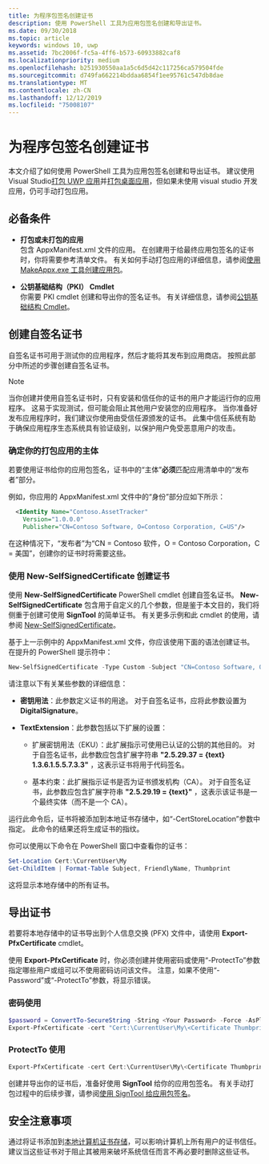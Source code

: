 ```yaml
---
title: 为程序包签名创建证书
description: 使用 PowerShell 工具为应用包签名创建和导出证书。
ms.date: 09/30/2018
ms.topic: article
keywords: windows 10, uwp
ms.assetid: 7bc2006f-fc5a-4ff6-b573-60933882caf8
ms.localizationpriority: medium
ms.openlocfilehash: b251930550aa1a5c6d5d42c117256ca579504fde
ms.sourcegitcommit: d749fa662214bddaa6854f1ee95761c547db8dae
ms.translationtype: MT
ms.contentlocale: zh-CN
ms.lasthandoff: 12/12/2019
ms.locfileid: "75008107"
---
```

# <a name="create-a-certificate-for-package-signing"></a>为程序包签名创建证书

本文介绍了如何使用 PowerShell 工具为应用包签名创建和导出证书。 建议使用 Visual Studio[打包 UWP 应用](packaging-uwp-apps.md)并[打包桌面应用](../desktop/desktop-to-uwp-packaging-dot-net.md)，但如果未使用 visual studio 开发应用，仍可手动打包应用。

## <a name="prerequisites"></a>必备条件

- **打包或未打包的应用**  
包含 AppxManifest.xml 文件的应用。 在创建用于给最终应用包签名的证书时，你将需要参考清单文件。 有关如何手动打包应用的详细信息，请参阅[使用 MakeAppx.exe 工具创建应用包](create-app-package-with-makeappx-tool.md)。

- **公钥基础结构（PKI） Cmdlet**  
你需要 PKI cmdlet 创建和导出你的签名证书。 有关详细信息，请参阅[公钥基础结构 Cmdlet](https://docs.microsoft.com/powershell/module/pkiclient/)。

## <a name="create-a-self-signed-certificate"></a>创建自签名证书

自签名证书可用于测试你的应用程序，然后才能将其发布到应用商店。 按照此部分中所述的步骤创建自签名证书。

> [!NOTE]
> 当你创建并使用自签名证书时，只有安装和信任你的证书的用户才能运行你的应用程序。 这易于实现测试，但可能会阻止其他用户安装您的应用程序。 当你准备好发布应用程序时，我们建议你使用由受信任源颁发的证书。 此集中信任系统有助于确保应用程序生态系统具有验证级别，以保护用户免受恶意用户的攻击。

### <a name="determine-the-subject-of-your-packaged-app"></a>确定你的打包应用的主体  

若要使用证书给你的应用包签名，证书中的“主体”**必须**匹配应用清单中的“发布者”部分。

例如，你应用的 AppxManifest.xml 文件中的“身份”部分应如下所示：

```xml
  <Identity Name="Contoso.AssetTracker" 
    Version="1.0.0.0" 
    Publisher="CN=Contoso Software, O=Contoso Corporation, C=US"/>
```

在这种情况下，“发布者”为“CN = Contoso 软件，O = Contoso Corporation，C = 美国”，创建你的证书时将需要这些。

### <a name="use-new-selfsignedcertificate-to-create-a-certificate"></a>使用 **New-SelfSignedCertificate** 创建证书

使用 **New-SelfSignedCertificate** PowerShell cmdlet 创建自签名证书。 **New-SelfSignedCertificate** 包含用于自定义的几个参数，但是鉴于本文目的，我们将侧重于创建可使用 **SignTool** 的简单证书。 有关更多示例和此 cmdlet 的使用，请参阅 [New-SelfSignedCertificate](https://docs.microsoft.com/powershell/module/pkiclient/New-SelfSignedCertificate)。

基于上一示例中的 AppxManifest.xml 文件，你应该使用下面的语法创建证书。 在提升的 PowerShell 提示符中：

```powershell
New-SelfSignedCertificate -Type Custom -Subject "CN=Contoso Software, O=Contoso Corporation, C=US" -KeyUsage DigitalSignature -FriendlyName "Your friendly name goes here" -CertStoreLocation "Cert:\CurrentUser\My" -TextExtension @("2.5.29.37={text}1.3.6.1.5.5.7.3.3", "2.5.29.19={text}")
```

请注意以下有关某些参数的详细信息：

- **密钥用法**：此参数定义证书的用途。 对于自签名证书，应将此参数设置为**DigitalSignature**。

- **TextExtension**：此参数包括以下扩展的设置：

  - 扩展密钥用法（EKU）：此扩展指示可使用已认证的公钥的其他目的。 对于自签名证书，此参数应包含扩展字符串 **"2.5.29.37 = {text} 1.3.6.1.5.5.7.3.3"** ，这表示证书将用于代码签名。

  - 基本约束：此扩展指示证书是否为证书颁发机构（CA）。 对于自签名证书，此参数应包含扩展字符串 **"2.5.29.19 = {text}"** ，这表示该证书是一个最终实体（而不是一个 CA）。

运行此命令后，证书将被添加到本地证书存储中，如“-CertStoreLocation”参数中指定。 此命令的结果还将生成证书的指纹。  

你可以使用以下命令在 PowerShell 窗口中查看你的证书：

```powershell
Set-Location Cert:\CurrentUser\My
Get-ChildItem | Format-Table Subject, FriendlyName, Thumbprint
```

这将显示本地存储中的所有证书。

## <a name="export-a-certificate"></a>导出证书 

若要将本地存储中的证书导出到个人信息交换 (PFX) 文件中，请使用 **Export-PfxCertificate** cmdlet。

使用 **Export-PfxCertificate** 时，你必须创建并使用密码或使用“-ProtectTo”参数指定哪些用户或组可以不使用密码访问该文件。 注意，如果不使用“-Password”或“-ProtectTo”参数，将显示错误。

### <a name="password-usage"></a>密码使用

```powershell
$password = ConvertTo-SecureString -String <Your Password> -Force -AsPlainText 
Export-PfxCertificate -cert "Cert:\CurrentUser\My\<Certificate Thumbprint>" -FilePath <FilePath>.pfx -Password $password
```

### <a name="protectto-usage"></a>ProtectTo 使用

```powershell
Export-PfxCertificate -cert Cert:\CurrentUser\My\<Certificate Thumbprint> -FilePath <FilePath>.pfx -ProtectTo <Username or group name>
```

创建并导出你的证书后，准备好使用 **SignTool** 给你的应用包签名。 有关手动打包过程中的后续步骤，请参阅[使用 SignTool 给应用包签名](sign-app-package-using-signtool.md)。

## <a name="security-considerations"></a>安全注意事项

通过将证书添加到[本地计算机证书存储](https://docs.microsoft.com/windows-hardware/drivers/install/local-machine-and-current-user-certificate-stores)，可以影响计算机上所有用户的证书信任。 建议当这些证书对于阻止其被用来破坏系统信任而言不再必要时删除这些证书。
